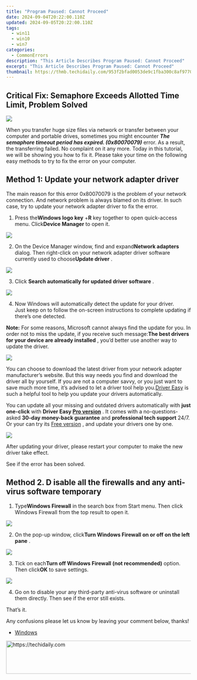 ```yaml
---
title: "Program Paused: Cannot Proceed"
date: 2024-09-04T20:22:00.110Z
updated: 2024-09-05T20:22:00.110Z
tags:
  - win11
  - win10
  - win7
categories:
  - CommonErrors
description: "This Article Describes Program Paused: Cannot Proceed"
excerpt: "This Article Describes Program Paused: Cannot Proceed"
thumbnail: https://thmb.techidaily.com/953f2bfad0053de9c1fba300c8af977033f308f5e7891f6b783242dd563fe50d.jpg
---
```


## Critical Fix: Semaphore Exceeds Allotted Time Limit, Problem Solved

![](https://images.drivereasy.com/wp-content/uploads/2017/06/1-5.png)

 When you transfer huge size files via network or transfer between your computer and portable drives, sometimes you might encounter _**The semaphore timeout period has expired. (0x80070079)**_  error. As a result, the transferring failed. No complaint on it any more. Today in this tutorial, we will be showing you how to fix it. Please take your time on the following easy methods to try to fix the error on your computer.

## **Method 1: Update your network adapter driver**

 The main reason for this error 0x80070079 is the problem of your network connection. And network problem is always blamed on its driver. In such case, try to update your network adapter driver to fix the error.

 1) Press the**Windows logo key** +**R** key together to open quick-access menu. Click**Device Manager** to open it.

![](https://images.drivereasy.com/wp-content/uploads/2017/06/2-3.png)

 2) On the Device Manager window, find and expand**Network adapters** dialog. Then right-click on your network adapter driver software currently used to choose**Update driver** .

![](https://images.drivereasy.com/wp-content/uploads/2017/06/2-4.png)

3) Click   **Search automatically for updated driver software** .

![](https://images.drivereasy.com/wp-content/uploads/2017/06/3-5.png)

 4) Now Windows will automatically detect the update for your driver.  
 Just keep on to follow the on-screen instructions to complete updating if there’s one detected.

**Note:**  For some reasons, Microsoft cannot always find the update for you. In order not to miss the update, if you receive such message:**The best drivers for your device are already installed** , you’d better use another way to update the driver.

![](https://images.drivereasy.com/wp-content/uploads/2017/06/4-4.png)

 You can choose to download the latest driver from your network adapter manufacturer’s website. But this way needs you find and download the driver all by yourself. If you are not a computer savvy, or you just want to save much more time, it’s advised to let a driver tool help you.[Driver Easy](https://tools.techidaily.com/drivereasy/download/) is such a helpful tool to help you update your drivers automatically.

 You can update all your missing and outdated drivers automatically with **just one-click** with   **Driver Easy [Pro version](https://tools.techidaily.com/drivereasy/download/)** . It comes with a no-questions-asked **30-day money-back guarantee** and **professional tech support**  24/7\. Or your can try its [Free version](https://tools.techidaily.com/drivereasy/download/) , and update your drivers one by one.

![](https://images.drivereasy.com/wp-content/uploads/2017/06/13.jpg)

 After updating your driver, please restart your computer to make the new driver take effect.

See if the error has been solved.

## **Method 2\. D isable all the firewalls and any anti-virus software temporary**

 1) Type**Windows Firewall** in the search box from Start menu. Then click Windows Firewall from the top result to open it.

![](https://images.drivereasy.com/wp-content/uploads/2017/06/5-5.png)

 2) On the pop-up window, click**Turn Windows Firewall on or off on the left pane** .

![](https://images.drivereasy.com/wp-content/uploads/2017/06/6-4.png)

 3) Tick on each**Turn off Windows Firewall (not recommended)** option.  
 Then click**OK** to save settings.

![](https://images.drivereasy.com/wp-content/uploads/2017/06/7-3.png)

 4) Go on to disable your any third-party anti-virus software or uninstall them directly. Then see if the error still exists.

That’s it.

Any confusions please let us know by leaving your comment below, thanks!

* [Windows](https://tools.techidaily.com/drivereasy/download/)

<ins class="adsbygoogle"
     style="display:block"
     data-ad-format="autorelaxed"
     data-ad-client="ca-pub-7571918770474297"
     data-ad-slot="1223367746"></ins>



<ins class="adsbygoogle"
     style="display:block"
     data-ad-client="ca-pub-7571918770474297"
     data-ad-slot="8358498916"
     data-ad-format="auto"
     data-full-width-responsive="true"></ins>



<!-- affiliate ads begin -->
<a href="https://appsumo.8odi.net/c/5597632/2043603/7443" target="_top" id="2043603">
  <img src="//a.impactradius-go.com/display-ad/7443-2043603" border="0" alt="https://techidaily.com" width="728" height="90"/>
</a>
<img height="0" width="0" src="https://appsumo.8odi.net/i/5597632/2043603/7443" style="position:absolute;visibility:hidden;" border="0" />
<!-- affiliate ads end -->